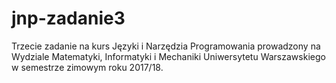 # jnp-zadanie3
Trzecie zadanie na kurs Języki i Narzędzia Programowania prowadzony na Wydziale Matematyki, Informatyki i Mechaniki Uniwersytetu Warszawskiego w semestrze zimowym roku 2017/18.
